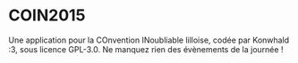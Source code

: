 # COIN2015
Une application pour la COnvention INoubliable lilloise, codée par Konwhald :3, sous licence GPL-3.0. Ne manquez rien des évènements de la journée !


